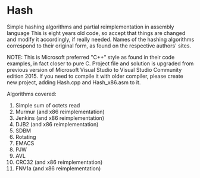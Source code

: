 # Hash
Simple hashing algorithms and partial reimplementation in assembly language
This is eight years old code, so accept that things are changed and modify it accordingly, if really needed.
Names of the hashing algorithms correspond to their original form, as found on the respective authors' sites.

NOTE: This is Microsoft preferred "C++" style as found in their code examples, in fact closer to pure C. Project file and solution is upgraded from previous version of Microsoft Visual Studio to Visual Studio Community edition 2015. If you need to compile it with older compiler, please create new project, adding Hash.cpp and Hash_x86.asm to it.

Algorithms covered:

1. Simple sum of octets read
2. Murmur (and x86 reimplementation)
3. Jenkins (and x86 reimplementation)
4. DJB2 (and x86 reimplementation)
5. SDBM
6. Rotating
7. EMACS
8. PJW
9. AVL
10. CRC32 (and x86 reimplementation)
11. FNV1a (and x86 reimplementation)
